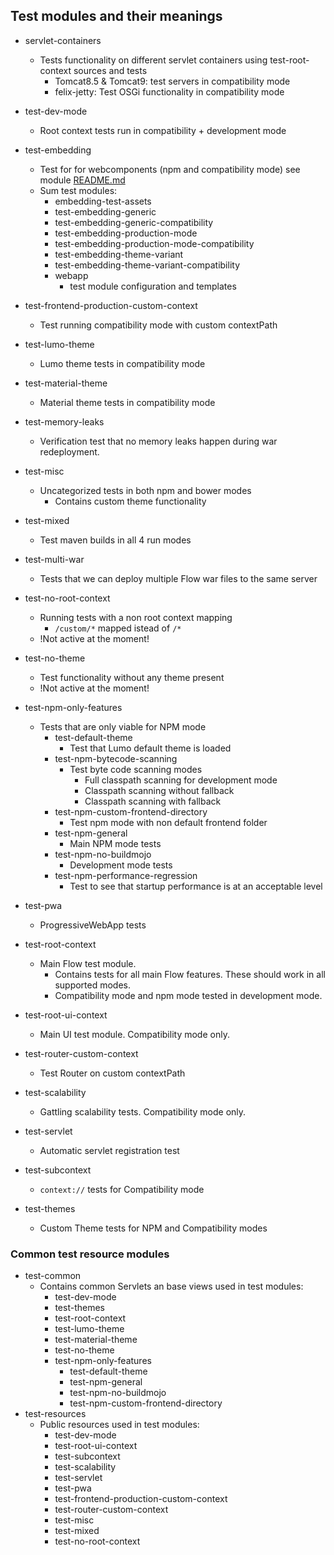 ## Test modules and their meanings

* servlet-containers
  * Tests functionality on different servlet containers using test-root-context sources and tests
    * Tomcat8.5 & Tomcat9: test servers in compatibility mode
    * felix-jetty: Test OSGi functionality in compatibility mode

* test-dev-mode
  * Root context tests run in compatibility + development mode
* test-embedding
  * Test for for webcomponents (npm and compatibility mode) see module [README.md](test-embedding/README.md)
  * Sum test modules:
    * embedding-test-assets
    * test-embedding-generic
    * test-embedding-generic-compatibility
    * test-embedding-production-mode
    * test-embedding-production-mode-compatibility
    * test-embedding-theme-variant
    * test-embedding-theme-variant-compatibility
    * webapp
      * test module configuration and templates
* test-frontend-production-custom-context
  * Test running compatibility mode with custom contextPath
* test-lumo-theme
  * Lumo theme tests in compatibility mode
* test-material-theme
  * Material theme tests in compatibility mode
* test-memory-leaks
  * Verification test that no memory leaks happen during war redeployment.
* test-misc
  * Uncategorized tests in both npm and bower modes
    * Contains custom theme functionality
* test-mixed
  * Test maven builds in all 4 run modes
* test-multi-war
  * Tests that we can deploy multiple Flow war files to the same server
* test-no-root-context
  * Running tests with a non root context mapping
    * `/custom/*` mapped istead of `/*`
  * !Not active at the moment!
* test-no-theme
  * Test functionality without any theme present
  * !Not active at the moment!
* test-npm-only-features
  * Tests that are only viable for NPM mode
    * test-default-theme
      * Test that Lumo default theme is loaded
    * test-npm-bytecode-scanning
      * Test byte code scanning modes
        * Full classpath scanning for development mode
        * Classpath scanning without fallback
        * Classpath scanning with fallback
    * test-npm-custom-frontend-directory
      * Test npm mode with non default frontend folder
    * test-npm-general
      * Main NPM mode tests
    * test-npm-no-buildmojo
      * Development mode tests
    * test-npm-performance-regression
      * Test to see that startup performance is at an acceptable level
* test-pwa
  * ProgressiveWebApp tests
* test-root-context
  * Main Flow test module. 
    * Contains tests for all main Flow features. These should work in all supported modes.
    * Compatibility mode and npm mode tested in development mode.
* test-root-ui-context
  * Main UI test module. Compatibility mode only. 
* test-router-custom-context
  * Test Router on custom contextPath
* test-scalability
  * Gattling scalability tests. Compatibility mode only. 
* test-servlet
  * Automatic servlet registration test
* test-subcontext
  * `context://` tests for Compatibility mode
* test-themes
  * Custom Theme tests for NPM and Compatibility modes

### Common test resource modules

* test-common
  * Contains common Servlets an base views used in test modules:
    * test-dev-mode
    * test-themes
    * test-root-context
    * test-lumo-theme
    * test-material-theme
    * test-no-theme
    * test-npm-only-features
      * test-default-theme
      * test-npm-general
      * test-npm-no-buildmojo
      * test-npm-custom-frontend-directory
* test-resources 
  * Public resources used in test modules: 
    * test-dev-mode
    * test-root-ui-context
    * test-subcontext
    * test-scalability
    * test-servlet
    * test-pwa
    * test-frontend-production-custom-context
    * test-router-custom-context
    * test-misc
    * test-mixed
    * test-no-root-context
